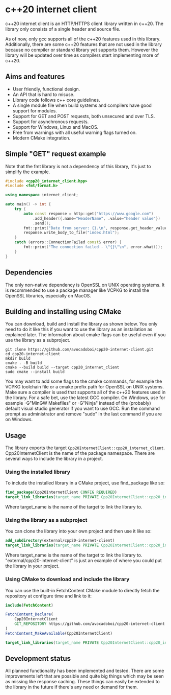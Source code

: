 # c++20 internet client

c++20 internet client is an HTTP/HTTPS client library written in c++20. The library only consists of a single header and source file.

As of now, only gcc supports all of the c++20 features used in this library. Additionally, there are some c++20 features that are not used in the library because no compiler or standard library yet supports them. However the library will be updated over time as compilers start implementing more of c++20.


## Aims and features
* User friendly, functional design.
* An API that is hard to misuse.
* Library code follows c++ core guidelines.
* A single module file when build systems and compilers have good support for modules.
* Support for GET and POST requests, both unsecured and over TLS.
* Support for asynchronous requests.
* Support for Windows, Linux and MacOS.
* Free from warnings with all useful warning flags turned on.
* Modern CMake integration.

## Simple "GET" request example
Note that the fmt library is not a dependency of this library, it's just to simplify the example.
```cpp
#include <cpp20_internet_client.hpp>
#include <fmt/format.h>

using namespace internet_client;

auto main() -> int {
    try {
        auto const response = http::get("https://www.google.com")
            .add_header({.name="HeaderName", .value="header value"})
            .send();
        fmt::print("Date from server: {}.\n", response.get_header_value("date").value_or("Unknown"));
        response.write_body_to_file("index.html");
    } 
    catch (errors::ConnectionFailed const& error) {
        fmt::print("The connection failed - \"{}\"\n", error.what());
    }
}
```

## Dependencies
The only non-native dependency is OpenSSL on UNIX operating systems. It is recommended to use a package manager like VCPKG to install the OpenSSL libraries, especially on MacOS.  
## Building and installing using CMake
You can download, build and install the library as shown below. You only need to do it like this if you want to use the library as an installation as explained later. The information about cmake flags can be useful even if you use the library as a subproject.
```shell
git clone https://github.com/avocadoboi/cpp20-internet-client.git
cd cpp20-internet-client
mkdir build
cmake . -B build
cmake --build build --target cpp20_internet_client
sudo cmake --install build
```
You may want to add some flags to the cmake commands, for example the VCPKG toolchain file or a cmake prefix path for OpenSSL on UNIX systems. Make sure a compiler is used that supports all of the c++20 features used in the library. For a safe bet, use the latest GCC compiler. On Windows, use for example -G"MinGW Makefiles" or -G"Ninja" instead of the (probably) default visual studio generator if you want to use GCC. Run the command prompt as administrator and remove "sudo" in the last command if you are on Windows.

## Usage
The library exports the target ``Cpp20InternetClient::cpp20_internet_client``. Cpp20InternetClient is the name of the package namespace. There are several ways to include the library in a project.

### Using the installed library
To include the installed library in a CMake project, use find_package like so:
```cmake
find_package(Cpp20InternetClient CONFIG REQUIRED)
target_link_libraries(target_name PRIVATE Cpp20InternetClient::cpp20_internet_client)
```
Where target_name is the name of the target to link the library to.

### Using the library as a subproject
You can clone the library into your own project and then use it like so:
```cmake
add_subdirectory(external/cpp20-internet-client)
target_link_libraries(target_name PRIVATE Cpp20InternetClient::cpp20_internet_client)
```
Where target_name is the name of the target to link the library to. "external/cpp20-internet-client" is just an example of where you could put the library in your project.

### Using CMake to download and include the library
You can use the built-in FetchContent CMake module to directly fetch the repository at configure time and link to it:
```cmake
include(FetchContent)

FetchContent_Declare(
    Cpp20InternetClient
    GIT_REPOSITORY https://github.com/avocadoboi/cpp20-internet-client.git
)
FetchContent_MakeAvailable(Cpp20InternetClient)

target_link_libraries(target_name PRIVATE Cpp20InternetClient::cpp20_internet_client)
```

## Development status
All planned functionality has been implemented and tested. There are some improvements left that are possible and quite big things which may be seen as missing like response caching. These things can easily be extended to the library in the future if there's any need or demand for them.
